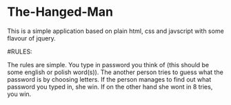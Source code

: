 # The-Hanged-Man

This is a simple application based on plain html, css and javscript with some flavour of jquery.

#RULES:

The rules are simple. You type in password you think of (this should be some english or polish word(s)).
The another person tries to guess what the password is by choosing letters.
If the person manages to find out what password you typed in, she win.
If on the other hand she wont in 8 tries, you win.
